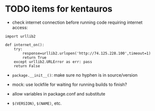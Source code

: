 # TODO items for kentauros

- check internet connection before running code requiring internet access:

```python3
import urllib2

def internet_on():
    try:
        response=urllib2.urlopen('http://74.125.228.100',timeout=1)
        return True
    except urllib2.URLError as err: pass
    return False
```

- ```package.__init__()```: make sure no hyphen is in source/version

- mock: use lockfile for waiting for running builds to finish?

- allow variables in package.conf and substitute
 - ```$(VERSION)```, ```$(NAME)```, etc.

